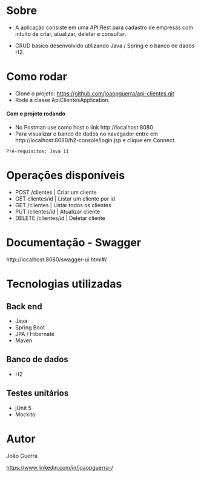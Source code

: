 # Sobre 

- A aplicação consiste em uma API Rest para cadastro de empresas com intuito de criar, atualizar, deletar e consultar.

- CRUD básico desenvolvido utilizando Java / Spring e o banco de dados H2.

# Como rodar
- Clone o projeto: https://github.com/joaopguerra/api-clientes.git
- Rode a classe ApiClientesApplication.
#### Com o projeto rodando
- No Postman use como host o link http://localhost:8080
- Para visualizar o banco de dados no navegador entre em http://localhost:8080/h2-console/login.jsp
e clique em Connect.

`Pré-requisitos: Java 11`

# Operações disponíveis

- POST   /clientes |  Criar um cliente 
-  GET   clientes/id |  Listar um cliente por id 
-  GET   /clientes |  Listar todos os clientes 
-  PUT   /clientes/id |  Atualizar cliente 
-  DELETE   /clientes/id |  Deletar cliente 

# Documentação - Swagger
http://localhost:8080/swagger-ui.html#/

# Tecnologias utilizadas
## Back end
- Java
- Spring Boot
- JPA / Hibernate
- Maven
## Banco de dados
- H2
## Testes unitários
- jUnit 5
- Mockito


# Autor
João Guerra

https://www.linkedin.com/in/joaopguerra-/


